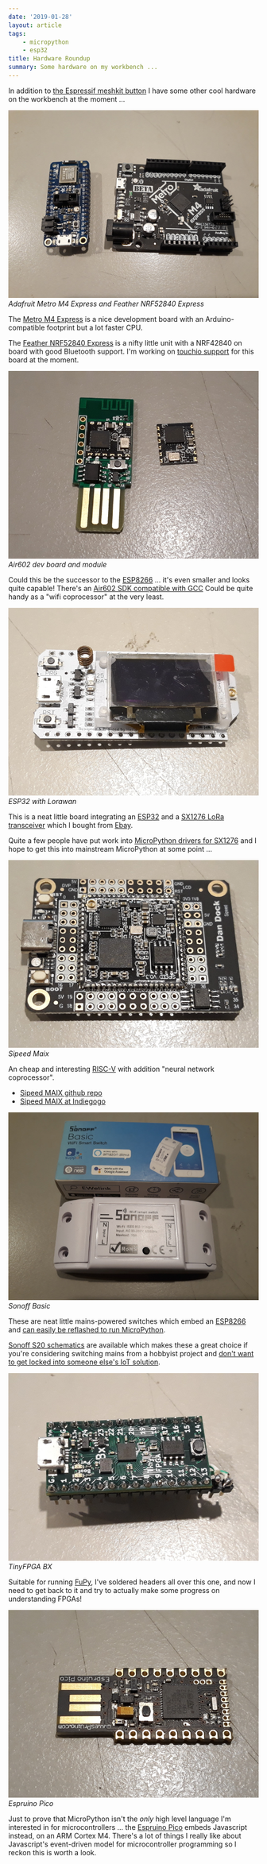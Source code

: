 ```yaml
---
date: '2019-01-28'
layout: article
tags:
    - micropython
    - esp32
title: Hardware Roundup
summary: Some hardware on my workbench ...
---
```


In addition to [the Espressif meshkit button](/art/esp32-meshkit-button-micropython)
I have some other cool hardware on the workbench at the moment ...

![Adafruit Metro M4 Express and Feather NRF52840 Express](img/adafruit.jpg)
*Adafruit Metro M4 Express and Feather NRF52840 Express*

The [Metro M4 Express](https://www.adafruit.com/product/3382)
is a nice development board with an Arduino-compatible footprint but a lot faster CPU.  

The [Feather NRF52840 Express](https://www.adafruit.com/product/4062) is a nifty little unit with a NRF42840 on board with good
Bluetooth support. I'm working on [touchio support](https://github.com/adafruit/circuitpython/issues/1048)
for this board at the moment.

![Air602 dev board and module](img/air602.jpg)
*Air602 dev board and module*

Could this be the successor to the [ESP8266](/tag/esp8266/) ... it's even smaller and 
looks quite capable!  There's an [Air602 SDK compatible with GCC](https://yoursunny.com/t/2018/Air602-blink/)
Could be quite handy as a "wifi coprocessor" at the very least.

![ESP32 with Lorawan](img/lorawan.jpg)
*ESP32 with Lorawan*

This is a neat little board integrating an [ESP32](/tag/esp32/) and a
[SX1276 LoRa transceiver](https://www.semtech.com/products/wireless-rf/lora-transceivers/sx1276) 
which I bought from [Ebay](https://www.ebay.com.au/sch/i.html?_nkw=esp32+sx1276).

Quite a few people have put work into [MicroPython drivers for SX1276](https://www.google.com/search?client=ubuntu&channel=fs&q=micropython+sx1276)
and I hope to get this into mainstream MicroPython at some point ...

![Sipeed Maix](img/sipeed-maix.jpg)
*Sipeed Maix*

An cheap and interesting [RISC-V](https://riscv.org/) with addition "neural network coprocessor".

* [Sipeed MAIX github repo](https://github.com/sipeed/MaixPy)
* [Sipeed MAIX at Indiegogo](https://www.indiegogo.com/projects/sipeed-maix-the-world-first-risc-v-64-ai-module#/)

![Sonoff Basic](img/sonoff-basic.jpg)
*Sonoff Basic*

These are neat little mains-powered switches which embed an [ESP8266](/tag/esp8266/) and
[can easily be reflashed to run MicroPython](https://medium.com/cloud4rpi/getting-micropython-on-a-sonoff-smart-switch-1df6c071720a).

[Sonoff S20 schematics](https://www.itead.cc/wiki/S20_Smart_Socket) are available which makes these
a great choice if you're considering switching mains from a hobbyist project and
[don't want to get locked into someone else's IoT solution](/art/the-internet-of-not-shit-things/).

![TinyFPGA BX](img/tinyfpga-bx.jpg)
*TinyFPGA BX*

Suitable for running [FuPy](https://nick.zoic.org/art/fupy-micropython-for-fpga/), I've soldered 
headers all over this one, and now I need to get back to it and try to actually make some progress
on understanding FPGAs!

![Espruino Pico](img/espruino-pico.jpg)
*Espruino Pico*

Just to prove that MicroPython isn't the *only* high level language I'm interested in for
microcontrollers ... the [Espruino Pico](http://www.espruino.com/Pico) embeds Javascript instead,
on an ARM Cortex M4.  There's a lot of things I really like about Javascript's event-driven 
model for microcontroller programming so I reckon this is worth a look.

